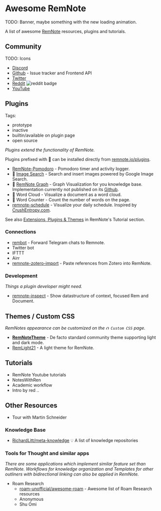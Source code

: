 # Awesome RemNote

TODO: Banner, maybe something with the new loading animation.

A list of awesome [RemNote](https://remnote.io) resources, plugins and tutorials.

<!-- This project aims to collect and manage community contributions
 such that the devs can focus on RemNote itself. The builtin tutorials
 are great but there are some outdated and missing parts. -->

## Community

TODO: Icons

- [Discord](https://bit.ly/REMNOTEdiscord)
- [Github](https://github.com/remnoteio) - Issue tracker and Frontend API
- [Twitter](https://twitter.com/rem_note)
- [Reddit](https://www.reddit.com/r/remNote/) ![reddit badge](https://img.shields.io/reddit/subreddit-subscribers/remnote?style=social)
- [YouTube](https://www.youtube.com/channel/UCgETcD9IVBbTIL9OjCoaloA)

## Plugins

Tags:

- prototype
- inactive
- builtin/available on plugin page
- open source

_Plugins extend the functionality of RemNote._

Plugins prefixed with 🔋 can be installed directly from [remnote.io/plugins](https://www.remnote.io/plugins).

- [RemNote-Pomodoro](https://github.com/sirvan3tr/RemNote-Pomodoro) - Pomodoro timer and activity logger.
- 🔋 [Image Search](https://remnoteimagesearch.glitch.me/) - Search and insert images powered by Google Image Search.
- 🔋 [RemNote Graph](https://www.nhanvu327.com/rem-plugins) - Graph Visualization for you knowledge base.
  Implementation currently not published on its [Github](https://github.com/nhanvu327/rem-graph).
- 🔋 Word Cloud - Visualize a document as a word cloud.
- 🔋 Word Counter - Count the number of words on the page.
- [remnote-schedule](https://github.com/hannesfrank/remnote-schedule) - Visualize your daily schedule. Inspired by [CrushEntropy.com](https://crushentropy.com/).

See also [Extensions, Plugins & Themes](https://www.remnote.io/documentation/nFTJ495uTxQTva9TL) in RemNote's Tutorial section.

### Connections

- [rembot](https://github.com/dmrd/rembot) - Forward Telegram chats to Remnote.
- Twitter bot
- IFTTT
- Airr
- [remnote-zotero-import](https://github.com/hannesfrank/remnote-zotero-import) - Paste references from Zotero into RemNote.

### Development

_Things a plugin developer might need._

- [remnote-inspect](https://github.com/hannesfrank/remnote-inspect) - Show datastructure of context, focused Rem and Document.

## Themes / Custom CSS

_RemNotes appearance can be customized on the `⮉ Custom CSS` page._

- **[RemNoteTheme](https://github.com/ethomasv/RemNoteTheme)** - De facto standard community theme supporting light and dark mode.
- [RemLight21](https://github.com/cannibalox/RemLight21) - A light theme for RemNote.

## Tutorials

- RemNote Youtube tutorials
- NotesWithRen
- Academic workflow
- Intro by red ..

## Other Resources

- Tour with Martin Schneider

### Knowledge Base

- [RichardLitt/meta-knowledge](https://github.com/RichardLitt/meta-knowledge) 💡 A list of knowledge repositories

### Tools for Thought and similar apps

_There are some applications which implement similar feature set than RemNote. Workflows for knowledge organization and Templates for other outliners with bidirectional linking can also be applied in RemNote._

- Roam Research
  - [roam-unofficial/awesome-roam](https://github.com/roam-unofficial/awesome-roam) - Awesome list of Roam Research resources
  - Anonymous
  - Shu Omi

